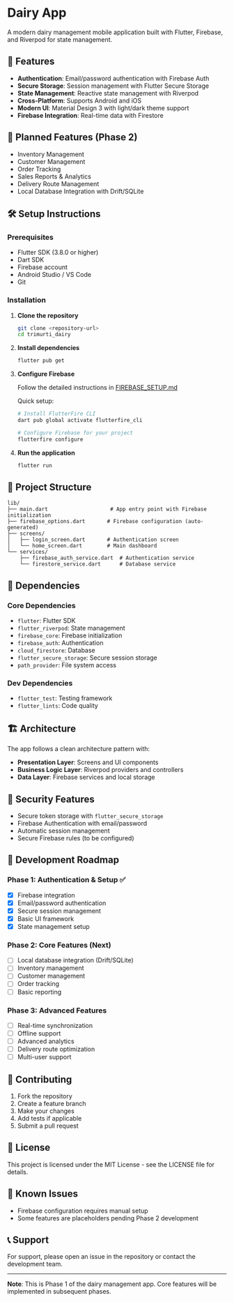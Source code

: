 # Dairy App

A modern dairy management mobile application built with Flutter, Firebase, and Riverpod for state management.

## 🚀 Features

- **Authentication**: Email/password authentication with Firebase Auth
- **Secure Storage**: Session management with Flutter Secure Storage
- **State Management**: Reactive state management with Riverpod
- **Cross-Platform**: Supports Android and iOS
- **Modern UI**: Material Design 3 with light/dark theme support
- **Firebase Integration**: Real-time data with Firestore

## 📱 Planned Features (Phase 2)

- Inventory Management
- Customer Management
- Order Tracking
- Sales Reports & Analytics
- Delivery Route Management
- Local Database Integration with Drift/SQLite

## 🛠️ Setup Instructions

### Prerequisites

- Flutter SDK (3.8.0 or higher)
- Dart SDK
- Firebase account
- Android Studio / VS Code
- Git

### Installation

1. **Clone the repository**
   ```bash
   git clone <repository-url>
   cd trimurti_dairy
   ```

2. **Install dependencies**
   ```bash
   flutter pub get
   ```

3. **Configure Firebase**
   
   Follow the detailed instructions in [FIREBASE_SETUP.md](FIREBASE_SETUP.md)
   
   Quick setup:
   ```bash
   # Install FlutterFire CLI
   dart pub global activate flutterfire_cli
   
   # Configure Firebase for your project
   flutterfire configure
   ```

4. **Run the application**
   ```bash
   flutter run
   ```

## 📂 Project Structure

```
lib/
├── main.dart                    # App entry point with Firebase initialization
├── firebase_options.dart       # Firebase configuration (auto-generated)
├── screens/
│   ├── login_screen.dart       # Authentication screen
│   └── home_screen.dart        # Main dashboard
└── services/
    ├── firebase_auth_service.dart  # Authentication service
    └── firestore_service.dart      # Database service
```

## 🔧 Dependencies

### Core Dependencies
- `flutter`: Flutter SDK
- `flutter_riverpod`: State management
- `firebase_core`: Firebase initialization
- `firebase_auth`: Authentication
- `cloud_firestore`: Database
- `flutter_secure_storage`: Secure session storage
- `path_provider`: File system access

### Dev Dependencies
- `flutter_test`: Testing framework
- `flutter_lints`: Code quality

## 🏗️ Architecture

The app follows a clean architecture pattern with:

- **Presentation Layer**: Screens and UI components
- **Business Logic Layer**: Riverpod providers and controllers
- **Data Layer**: Firebase services and local storage

## 🔐 Security Features

- Secure token storage with `flutter_secure_storage`
- Firebase Authentication with email/password
- Automatic session management
- Secure Firebase rules (to be configured)

## 🚧 Development Roadmap

### Phase 1: Authentication & Setup ✅
- [x] Firebase integration
- [x] Email/password authentication
- [x] Secure session management
- [x] Basic UI framework
- [x] State management setup

### Phase 2: Core Features (Next)
- [ ] Local database integration (Drift/SQLite)
- [ ] Inventory management
- [ ] Customer management
- [ ] Order tracking
- [ ] Basic reporting

### Phase 3: Advanced Features
- [ ] Real-time synchronization
- [ ] Offline support
- [ ] Advanced analytics
- [ ] Delivery route optimization
- [ ] Multi-user support

## 🤝 Contributing

1. Fork the repository
2. Create a feature branch
3. Make your changes
4. Add tests if applicable
5. Submit a pull request

## 📄 License

This project is licensed under the MIT License - see the LICENSE file for details.

## 🐛 Known Issues

- Firebase configuration requires manual setup
- Some features are placeholders pending Phase 2 development

## 📞 Support

For support, please open an issue in the repository or contact the development team.

---

**Note**: This is Phase 1 of the dairy management app. Core features will be implemented in subsequent phases.
